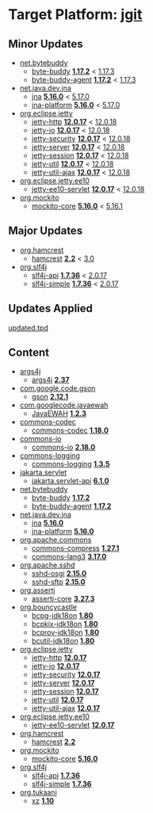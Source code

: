 # Target Platform: [jgit](https://raw.githubusercontent.com/eclipse-jgit/jgit/master/org.eclipse.jgit.packaging/org.eclipse.jgit.target/maven/dependencies.tpd)

## Minor Updates
 - [net.bytebuddy](https://repo1.maven.org/maven2/net/bytebuddy/)
    - [byte-buddy](https://repo1.maven.org/maven2/net/bytebuddy/byte-buddy/) **[1.17.2](https://repo1.maven.org/maven2/net/bytebuddy/byte-buddy/1.17.2)** < [1.17.3](https://repo1.maven.org/maven2/net/bytebuddy/byte-buddy/1.17.3/)
    - [byte-buddy-agent](https://repo1.maven.org/maven2/net/bytebuddy/byte-buddy-agent/) **[1.17.2](https://repo1.maven.org/maven2/net/bytebuddy/byte-buddy-agent/1.17.2)** < [1.17.3](https://repo1.maven.org/maven2/net/bytebuddy/byte-buddy-agent/1.17.3/)
 - [net.java.dev.jna](https://repo1.maven.org/maven2/net/java/dev/jna/)
    - [jna](https://repo1.maven.org/maven2/net/java/dev/jna/jna/) **[5.16.0](https://repo1.maven.org/maven2/net/java/dev/jna/jna/5.16.0)** < [5.17.0](https://repo1.maven.org/maven2/net/java/dev/jna/jna/5.17.0/)
    - [jna-platform](https://repo1.maven.org/maven2/net/java/dev/jna/jna-platform/) **[5.16.0](https://repo1.maven.org/maven2/net/java/dev/jna/jna-platform/5.16.0)** < [5.17.0](https://repo1.maven.org/maven2/net/java/dev/jna/jna-platform/5.17.0/)
 - [org.eclipse.jetty](https://repo1.maven.org/maven2/org/eclipse/jetty/)
    - [jetty-http](https://repo1.maven.org/maven2/org/eclipse/jetty/jetty-http/) **[12.0.17](https://repo1.maven.org/maven2/org/eclipse/jetty/jetty-http/12.0.17)** < [12.0.18](https://repo1.maven.org/maven2/org/eclipse/jetty/jetty-http/12.0.18/)
    - [jetty-io](https://repo1.maven.org/maven2/org/eclipse/jetty/jetty-io/) **[12.0.17](https://repo1.maven.org/maven2/org/eclipse/jetty/jetty-io/12.0.17)** < [12.0.18](https://repo1.maven.org/maven2/org/eclipse/jetty/jetty-io/12.0.18/)
    - [jetty-security](https://repo1.maven.org/maven2/org/eclipse/jetty/jetty-security/) **[12.0.17](https://repo1.maven.org/maven2/org/eclipse/jetty/jetty-security/12.0.17)** < [12.0.18](https://repo1.maven.org/maven2/org/eclipse/jetty/jetty-security/12.0.18/)
    - [jetty-server](https://repo1.maven.org/maven2/org/eclipse/jetty/jetty-server/) **[12.0.17](https://repo1.maven.org/maven2/org/eclipse/jetty/jetty-server/12.0.17)** < [12.0.18](https://repo1.maven.org/maven2/org/eclipse/jetty/jetty-server/12.0.18/)
    - [jetty-session](https://repo1.maven.org/maven2/org/eclipse/jetty/jetty-session/) **[12.0.17](https://repo1.maven.org/maven2/org/eclipse/jetty/jetty-session/12.0.17)** < [12.0.18](https://repo1.maven.org/maven2/org/eclipse/jetty/jetty-session/12.0.18/)
    - [jetty-util](https://repo1.maven.org/maven2/org/eclipse/jetty/jetty-util/) **[12.0.17](https://repo1.maven.org/maven2/org/eclipse/jetty/jetty-util/12.0.17)** < [12.0.18](https://repo1.maven.org/maven2/org/eclipse/jetty/jetty-util/12.0.18/)
    - [jetty-util-ajax](https://repo1.maven.org/maven2/org/eclipse/jetty/jetty-util-ajax/) **[12.0.17](https://repo1.maven.org/maven2/org/eclipse/jetty/jetty-util-ajax/12.0.17)** < [12.0.18](https://repo1.maven.org/maven2/org/eclipse/jetty/jetty-util-ajax/12.0.18/)
 - [org.eclipse.jetty.ee10](https://repo1.maven.org/maven2/org/eclipse/jetty/ee10/)
    - [jetty-ee10-servlet](https://repo1.maven.org/maven2/org/eclipse/jetty/ee10/jetty-ee10-servlet/) **[12.0.17](https://repo1.maven.org/maven2/org/eclipse/jetty/ee10/jetty-ee10-servlet/12.0.17)** < [12.0.18](https://repo1.maven.org/maven2/org/eclipse/jetty/ee10/jetty-ee10-servlet/12.0.18/)
 - [org.mockito](https://repo1.maven.org/maven2/org/mockito/)
    - [mockito-core](https://repo1.maven.org/maven2/org/mockito/mockito-core/) **[5.16.0](https://repo1.maven.org/maven2/org/mockito/mockito-core/5.16.0)** < [5.16.1](https://repo1.maven.org/maven2/org/mockito/mockito-core/5.16.1/)

## Major Updates
 - [org.hamcrest](https://repo1.maven.org/maven2/org/hamcrest/)
    - [hamcrest](https://repo1.maven.org/maven2/org/hamcrest/hamcrest/) **[2.2](https://repo1.maven.org/maven2/org/hamcrest/hamcrest/2.2)** < [3.0](https://repo1.maven.org/maven2/org/hamcrest/hamcrest/3.0/)
 - [org.slf4j](https://repo1.maven.org/maven2/org/slf4j/)
    - [slf4j-api](https://repo1.maven.org/maven2/org/slf4j/slf4j-api/) **[1.7.36](https://repo1.maven.org/maven2/org/slf4j/slf4j-api/1.7.36)** < [2.0.17](https://repo1.maven.org/maven2/org/slf4j/slf4j-api/2.0.17/)
    - [slf4j-simple](https://repo1.maven.org/maven2/org/slf4j/slf4j-simple/) **[1.7.36](https://repo1.maven.org/maven2/org/slf4j/slf4j-simple/1.7.36)** < [2.0.17](https://repo1.maven.org/maven2/org/slf4j/slf4j-simple/2.0.17/)

## Updates Applied
[updated.tpd](updated.tpd)

## Content
 - [args4j](https://repo1.maven.org/maven2/args4j/)
    - [args4j](https://repo1.maven.org/maven2/args4j/args4j/) **[2.37](https://repo1.maven.org/maven2/args4j/args4j/2.37)**
 - [com.google.code.gson](https://repo1.maven.org/maven2/com/google/code/gson/)
    - [gson](https://repo1.maven.org/maven2/com/google/code/gson/gson/) **[2.12.1](https://repo1.maven.org/maven2/com/google/code/gson/gson/2.12.1)**
 - [com.googlecode.javaewah](https://repo1.maven.org/maven2/com/googlecode/javaewah/)
    - [JavaEWAH](https://repo1.maven.org/maven2/com/googlecode/javaewah/JavaEWAH/) **[1.2.3](https://repo1.maven.org/maven2/com/googlecode/javaewah/JavaEWAH/1.2.3)**
 - [commons-codec](https://repo1.maven.org/maven2/commons-codec/)
    - [commons-codec](https://repo1.maven.org/maven2/commons-codec/commons-codec/) **[1.18.0](https://repo1.maven.org/maven2/commons-codec/commons-codec/1.18.0)**
 - [commons-io](https://repo1.maven.org/maven2/commons-io/)
    - [commons-io](https://repo1.maven.org/maven2/commons-io/commons-io/) **[2.18.0](https://repo1.maven.org/maven2/commons-io/commons-io/2.18.0)**
 - [commons-logging](https://repo1.maven.org/maven2/commons-logging/)
    - [commons-logging](https://repo1.maven.org/maven2/commons-logging/commons-logging/) **[1.3.5](https://repo1.maven.org/maven2/commons-logging/commons-logging/1.3.5)**
 - [jakarta.servlet](https://repo1.maven.org/maven2/jakarta/servlet/)
    - [jakarta.servlet-api](https://repo1.maven.org/maven2/jakarta/servlet/jakarta.servlet-api/) **[6.1.0](https://repo1.maven.org/maven2/jakarta/servlet/jakarta.servlet-api/6.1.0)**
 - [net.bytebuddy](https://repo1.maven.org/maven2/net/bytebuddy/)
    - [byte-buddy](https://repo1.maven.org/maven2/net/bytebuddy/byte-buddy/) **[1.17.2](https://repo1.maven.org/maven2/net/bytebuddy/byte-buddy/1.17.2)**
    - [byte-buddy-agent](https://repo1.maven.org/maven2/net/bytebuddy/byte-buddy-agent/) **[1.17.2](https://repo1.maven.org/maven2/net/bytebuddy/byte-buddy-agent/1.17.2)**
 - [net.java.dev.jna](https://repo1.maven.org/maven2/net/java/dev/jna/)
    - [jna](https://repo1.maven.org/maven2/net/java/dev/jna/jna/) **[5.16.0](https://repo1.maven.org/maven2/net/java/dev/jna/jna/5.16.0)**
    - [jna-platform](https://repo1.maven.org/maven2/net/java/dev/jna/jna-platform/) **[5.16.0](https://repo1.maven.org/maven2/net/java/dev/jna/jna-platform/5.16.0)**
 - [org.apache.commons](https://repo1.maven.org/maven2/org/apache/commons/)
    - [commons-compress](https://repo1.maven.org/maven2/org/apache/commons/commons-compress/) **[1.27.1](https://repo1.maven.org/maven2/org/apache/commons/commons-compress/1.27.1)**
    - [commons-lang3](https://repo1.maven.org/maven2/org/apache/commons/commons-lang3/) **[3.17.0](https://repo1.maven.org/maven2/org/apache/commons/commons-lang3/3.17.0)**
 - [org.apache.sshd](https://repo1.maven.org/maven2/org/apache/sshd/)
    - [sshd-osgi](https://repo1.maven.org/maven2/org/apache/sshd/sshd-osgi/) **[2.15.0](https://repo1.maven.org/maven2/org/apache/sshd/sshd-osgi/2.15.0)**
    - [sshd-sftp](https://repo1.maven.org/maven2/org/apache/sshd/sshd-sftp/) **[2.15.0](https://repo1.maven.org/maven2/org/apache/sshd/sshd-sftp/2.15.0)**
 - [org.assertj](https://repo1.maven.org/maven2/org/assertj/)
    - [assertj-core](https://repo1.maven.org/maven2/org/assertj/assertj-core/) **[3.27.3](https://repo1.maven.org/maven2/org/assertj/assertj-core/3.27.3)**
 - [org.bouncycastle](https://repo1.maven.org/maven2/org/bouncycastle/)
    - [bcpg-jdk18on](https://repo1.maven.org/maven2/org/bouncycastle/bcpg-jdk18on/) **[1.80](https://repo1.maven.org/maven2/org/bouncycastle/bcpg-jdk18on/1.80)**
    - [bcpkix-jdk18on](https://repo1.maven.org/maven2/org/bouncycastle/bcpkix-jdk18on/) **[1.80](https://repo1.maven.org/maven2/org/bouncycastle/bcpkix-jdk18on/1.80)**
    - [bcprov-jdk18on](https://repo1.maven.org/maven2/org/bouncycastle/bcprov-jdk18on/) **[1.80](https://repo1.maven.org/maven2/org/bouncycastle/bcprov-jdk18on/1.80)**
    - [bcutil-jdk18on](https://repo1.maven.org/maven2/org/bouncycastle/bcutil-jdk18on/) **[1.80](https://repo1.maven.org/maven2/org/bouncycastle/bcutil-jdk18on/1.80)**
 - [org.eclipse.jetty](https://repo1.maven.org/maven2/org/eclipse/jetty/)
    - [jetty-http](https://repo1.maven.org/maven2/org/eclipse/jetty/jetty-http/) **[12.0.17](https://repo1.maven.org/maven2/org/eclipse/jetty/jetty-http/12.0.17)**
    - [jetty-io](https://repo1.maven.org/maven2/org/eclipse/jetty/jetty-io/) **[12.0.17](https://repo1.maven.org/maven2/org/eclipse/jetty/jetty-io/12.0.17)**
    - [jetty-security](https://repo1.maven.org/maven2/org/eclipse/jetty/jetty-security/) **[12.0.17](https://repo1.maven.org/maven2/org/eclipse/jetty/jetty-security/12.0.17)**
    - [jetty-server](https://repo1.maven.org/maven2/org/eclipse/jetty/jetty-server/) **[12.0.17](https://repo1.maven.org/maven2/org/eclipse/jetty/jetty-server/12.0.17)**
    - [jetty-session](https://repo1.maven.org/maven2/org/eclipse/jetty/jetty-session/) **[12.0.17](https://repo1.maven.org/maven2/org/eclipse/jetty/jetty-session/12.0.17)**
    - [jetty-util](https://repo1.maven.org/maven2/org/eclipse/jetty/jetty-util/) **[12.0.17](https://repo1.maven.org/maven2/org/eclipse/jetty/jetty-util/12.0.17)**
    - [jetty-util-ajax](https://repo1.maven.org/maven2/org/eclipse/jetty/jetty-util-ajax/) **[12.0.17](https://repo1.maven.org/maven2/org/eclipse/jetty/jetty-util-ajax/12.0.17)**
 - [org.eclipse.jetty.ee10](https://repo1.maven.org/maven2/org/eclipse/jetty/ee10/)
    - [jetty-ee10-servlet](https://repo1.maven.org/maven2/org/eclipse/jetty/ee10/jetty-ee10-servlet/) **[12.0.17](https://repo1.maven.org/maven2/org/eclipse/jetty/ee10/jetty-ee10-servlet/12.0.17)**
 - [org.hamcrest](https://repo1.maven.org/maven2/org/hamcrest/)
    - [hamcrest](https://repo1.maven.org/maven2/org/hamcrest/hamcrest/) **[2.2](https://repo1.maven.org/maven2/org/hamcrest/hamcrest/2.2)**
 - [org.mockito](https://repo1.maven.org/maven2/org/mockito/)
    - [mockito-core](https://repo1.maven.org/maven2/org/mockito/mockito-core/) **[5.16.0](https://repo1.maven.org/maven2/org/mockito/mockito-core/5.16.0)**
 - [org.slf4j](https://repo1.maven.org/maven2/org/slf4j/)
    - [slf4j-api](https://repo1.maven.org/maven2/org/slf4j/slf4j-api/) **[1.7.36](https://repo1.maven.org/maven2/org/slf4j/slf4j-api/1.7.36)**
    - [slf4j-simple](https://repo1.maven.org/maven2/org/slf4j/slf4j-simple/) **[1.7.36](https://repo1.maven.org/maven2/org/slf4j/slf4j-simple/1.7.36)**
 - [org.tukaani](https://repo1.maven.org/maven2/org/tukaani/)
    - [xz](https://repo1.maven.org/maven2/org/tukaani/xz/) **[1.10](https://repo1.maven.org/maven2/org/tukaani/xz/1.10)**
